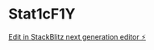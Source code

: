 # Stat1cF1Y

[Edit in StackBlitz next generation editor ⚡️](https://stackblitz.com/~/github.com/KamStayUnk0wn/Stat1cF1Y)